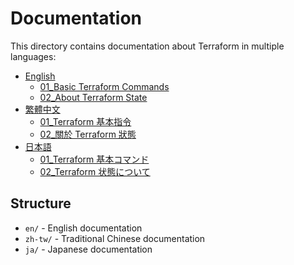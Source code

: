 # Documentation

This directory contains documentation about Terraform in multiple languages:

- [English](en/)
  - [01_Basic Terraform Commands](en/01_basic_terraform_commands.md)
  - [02_About Terraform State](en/02_about_terraform_state.md)
- [繁體中文](zh-tw/)
  - [01_Terraform 基本指令](zh-tw/01_basic_terraform_commands.md)
  - [02_關於 Terraform 狀態](zh-tw/02_about_terraform_state.md)
- [日本語](ja/)
  - [01_Terraform 基本コマンド](ja/01_basic_terraform_commands.md)
  - [02_Terraform 状態について](ja/02_about_terraform_state.md)

## Structure

- `en/` - English documentation
- `zh-tw/` - Traditional Chinese documentation
- `ja/` - Japanese documentation 